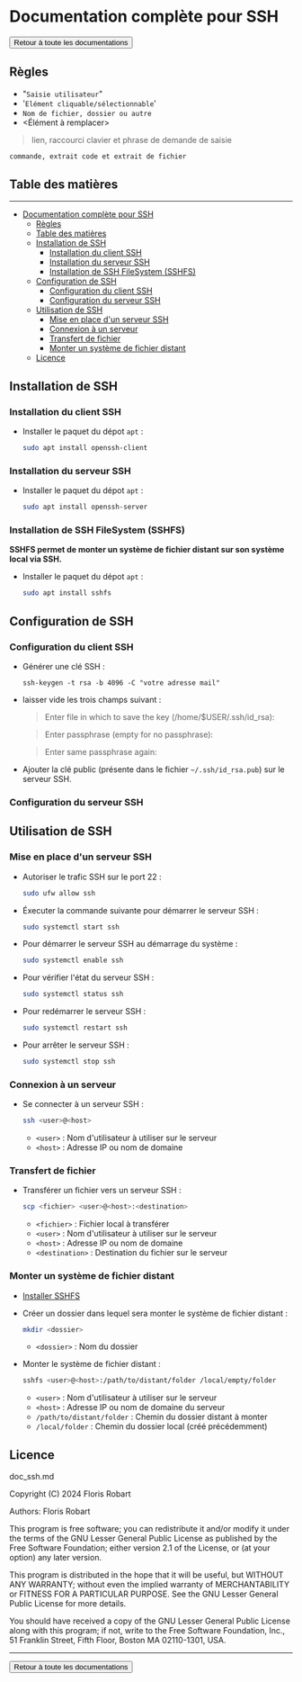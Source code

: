 # Documentation complète pour SSH

<a href="https://florobart.github.io/Documentations/"><button type="button">Retour à toute les documentations</button></a>

## Règles

- "`Saisie utilisateur`"
- '`Elément cliquable/sélectionnable`'
- `Nom de fichier, dossier ou autre`
- <Élément à remplacer>

> lien, raccourci clavier et phrase de demande de saisie

```txt
commande, extrait code et extrait de fichier
```

<div class="page"></div>

## Table des matières

****

- [Documentation complète pour SSH](#documentation-complète-pour-ssh)
  - [Règles](#règles)
  - [Table des matières](#table-des-matières)
  - [Installation de SSH](#installation-de-ssh)
    - [Installation du client SSH](#installation-du-client-ssh)
    - [Installation du serveur SSH](#installation-du-serveur-ssh)
    - [Installation de SSH FileSystem (SSHFS)](#installation-de-ssh-filesystem-sshfs)
  - [Configuration de SSH](#configuration-de-ssh)
    - [Configuration du client SSH](#configuration-du-client-ssh)
    - [Configuration du serveur SSH](#configuration-du-serveur-ssh)
  - [Utilisation de SSH](#utilisation-de-ssh)
    - [Mise en place d'un serveur SSH](#mise-en-place-dun-serveur-ssh)
    - [Connexion à un serveur](#connexion-à-un-serveur)
    - [Transfert de fichier](#transfert-de-fichier)
    - [Monter un système de fichier distant](#monter-un-système-de-fichier-distant)
  - [Licence](#licence)

<div class="page"></div>

## Installation de SSH

### Installation du client SSH

- Installer le paquet du dépot `apt` :

  ```bash
  sudo apt install openssh-client
  ```

### Installation du serveur SSH

- Installer le paquet du dépot `apt` :

  ```bash
  sudo apt install openssh-server
  ```

### Installation de SSH FileSystem (SSHFS)

**SSHFS permet de monter un système de fichier distant sur son système local via SSH.**

- Installer le paquet du dépot `apt` :

  ```bash
  sudo apt install sshfs
  ```

## Configuration de SSH

### Configuration du client SSH

- Générer une clé SSH :

  ```shell
  ssh-keygen -t rsa -b 4096 -C "votre adresse mail"
  ```

- laisser vide les trois champs suivant :

  > Enter file in which to save the key (/home/$USER/.ssh/id_rsa):

  > Enter passphrase (empty for no passphrase):

  > Enter same passphrase again:

- Ajouter la clé public (présente dans le fichier `~/.ssh/id_rsa.pub`) sur le serveur SSH.

### Configuration du serveur SSH

## Utilisation de SSH

### Mise en place d'un serveur SSH

- Autoriser le trafic SSH sur le port 22 :

  ```bash
  sudo ufw allow ssh
  ```

- Éxecuter la commande suivante pour démarrer le serveur SSH :

  ```bash
  sudo systemctl start ssh
  ```

- Pour démarrer le serveur SSH au démarrage du système :

  ```bash
  sudo systemctl enable ssh
  ```

- Pour vérifier l'état du serveur SSH :

  ```bash
  sudo systemctl status ssh
  ```

- Pour redémarrer le serveur SSH :

  ```bash
  sudo systemctl restart ssh
  ```

- Pour arrêter le serveur SSH :

  ```bash
  sudo systemctl stop ssh
  ```

### Connexion à un serveur

- Se connecter à un serveur SSH :

  ```bash
  ssh <user>@<host>
  ```

  - `<user>` : Nom d'utilisateur à utiliser sur le serveur
  - `<host>` : Adresse IP ou nom de domaine

### Transfert de fichier

- Transférer un fichier vers un serveur SSH :

  ```bash
  scp <fichier> <user>@<host>:<destination>
  ```

  - `<fichier>` : Fichier local à transférer
  - `<user>` : Nom d'utilisateur à utiliser sur le serveur
  - `<host>` : Adresse IP ou nom de domaine
  - `<destination>` : Destination du fichier sur le serveur

### Monter un système de fichier distant

- [Installer SSHFS](#installation-de-ssh-filesystem-sshfs)
- Créer un dossier dans lequel sera monter le système de fichier distant :

  ```bash
  mkdir <dossier>
  ```

  - `<dossier>` : Nom du dossier
- Monter le système de fichier distant :

  ```bash
  sshfs <user>@<host>:/path/to/distant/folder /local/empty/folder
  ```

  - `<user>` : Nom d'utilisateur à utiliser sur le serveur
  - `<host>` : Adresse IP ou nom de domaine du serveur
  - `/path/to/distant/folder` : Chemin du dossier distant à monter
  - `/local/folder` : Chemin du dossier local (créé précédemment)

## Licence

doc_ssh.md

Copyright (C) 2024 Floris Robart

Authors: Floris Robart

This program is free software; you can redistribute it and/or modify it
under the terms of the GNU Lesser General Public License as published by
the Free Software Foundation; either version 2.1 of the License, or
(at your option) any later version.

This program is distributed in the hope that it will be useful,
but WITHOUT ANY WARRANTY; without even the implied warranty of
MERCHANTABILITY or FITNESS FOR A PARTICULAR PURPOSE. See the
GNU Lesser General Public License for more details.

You should have received a copy of the GNU Lesser General Public License
along with this program; if not, write to the Free Software Foundation,
Inc., 51 Franklin Street, Fifth Floor, Boston MA 02110-1301, USA.

****

<a href="https://florobart.github.io/Documentations/"><button type="button">Retour à toute les documentations</button></a>
